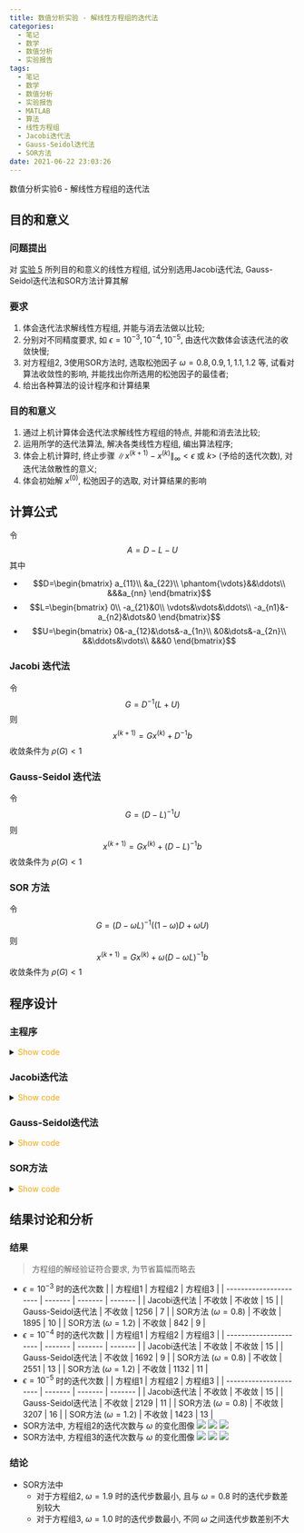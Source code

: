 ```yaml
---
title: 数值分析实验 - 解线性方程组的迭代法
categories:
  - 笔记
  - 数学
  - 数值分析
  - 实验报告
tags:
  - 笔记
  - 数学
  - 数值分析
  - 实验报告
  - MATLAB
  - 算法
  - 线性方程组
  - Jacobi迭代法
  - Gauss-Seidol迭代法
  - SOR方法
date: 2021-06-22 23:03:26
---
```


数值分析实验6 - 解线性方程组的迭代法

<!-- more -->

## 目的和意义

### 问题提出

对 [实验 5](../0017/) 所列目的和意义的线性方程组, 试分别选用Jacobi迭代法, Gauss-Seidol迭代法和SOR方法计算其解

### 要求

1. 体会迭代法求解线性方程组, 并能与消去法做以比较;
1. 分别对不同精度要求, 如 $\epsilon=10^{-3},10^{-4},10^{-5}$, 由迭代次数体会该迭代法的收敛快慢;
1. 对方程组2, 3使用SOR方法时, 选取松弛因子 $\omega=0.8, 0.9, 1, 1.1, 1.2$ 等, 试看对算法收敛性的影响, 并能找出你所选用的松弛因子的最佳者;
1. 给出各种算法的设计程序和计算结果

### 目的和意义

1. 通过上机计算体会迭代法求解线性方程组的特点, 并能和消去法比较;
1. 运用所学的迭代法算法, 解决各类线性方程组, 编出算法程序;
1. 体会上机计算时, 终止步骤 $\|x^{(k+1)}-x^{(k)}\|_{\infty}<\epsilon$ 或 $k>$ (予给的迭代次数), 对迭代法敛散性的意义;
1. 体会初始解 $x^{(0)}$, 松弛因子的选取, 对计算结果的影响

## 计算公式

令
$$A=D-L-U$$
其中

- $$D=\begin{bmatrix}
    a_{11}\\
    &a_{22}\\
    \phantom{\vdots}&&\ddots\\
    &&&a_{nn}
  \end{bmatrix}$$
- $$L=\begin{bmatrix}
    0\\
    -a_{21}&0\\
    \vdots&\vdots&\ddots\\
    -a_{n1}&-a_{n2}&\dots&0
  \end{bmatrix}$$
- $$U=\begin{bmatrix}
    0&-a_{12}&\dots&-a_{1n}\\
    &0&\dots&-a_{2n}\\
    &&\ddots&\vdots\\
    &&&0
  \end{bmatrix}$$

### Jacobi 迭代法

令
$$G=D^{-1}(L+U)$$
则
$$x^{(k+1)}=Gx^{(k)}+D^{-1}b$$
收敛条件为 $\rho(G)<1$

### Gauss-Seidol 迭代法

令
$$G=(D-L)^{-1}U$$
则
$$x^{(k+1)}=Gx^{(k)}+(D-L)^{-1}b$$
收敛条件为 $\rho(G)<1$

### SOR 方法

令
$$G=(D-\omega L)^{-1}((1-\omega)D+\omega U)$$
则
$$x^{(k+1)}=Gx^{(k)}+\omega(D-\omega L)^{-1}b$$
收敛条件为 $\rho(G)<1$

## 程序设计

### 主程序

<details>
<summary><font color='orange'>Show code</font></summary>

```matlab main.m
% Exp.6

% @Author: Tifa
% @LastEditTime: 2021-06-22 23:03:26

% Data
A = {
[
    4 2 -3 -1 2 1 0 0 0 0;
    8 6 -5 -3 6 5 0 1 0 0;
    4 2 -2 -1 3 2 -1 0 3 1;
    0 -2 1 5 -1 3 -1 1 9 4;
    -4 2 6 -1 6 7 -3 3 2 3;
    8 6 -8 5 7 17 2 6 -3 5;
    0 2 -1 3 -4 2 5 3 0 1;
    16 10 -11 -9 17 34 2 -1 2 2;
    4 6 2 -7 13 9 2 0 12 4;
    0 0 -1 8 -3 -24 -8 6 3 -1;
    ], ...
    [
    4 2 -4 0 2 4 0 0;
    2 2 -1 -2 1 3 2 0;
    -4 -1 14 1 -8 -3 5 6;
    0 -2 1 6 -1 -4 -3 3;
    2 1 -8 -1 22 4 -10 -3;
    4 3 -3 -4 4 11 1 -4;
    0 2 5 -3 -10 1 14 2;
    0 0 6 3 -3 -4 2 19;
    ], ...
        diag(ones(10, 1) * 4) + diag(-ones(9, 1), 1) + diag(-ones(9, 1), -1)
    };

b = {
    [5 12 3 2 3 46 13 38 19 -21]'
    [0 -6 20 23 9 -22 -15 45]'
    [7 5 -13 2 6 -12 14 -4 5 -5]'
    };

now_equ = 2;
now_method = @jacobi;
now_epsi = 1e-4;

if isequal(now_method, @sor)
    omegas=0.8:0.05:1.9;
    [x, k] = sor(A{now_equ}, b{now_equ}, now_epsi, omegas);
    x
    plot(omegas, k)
    grid on
    xlabel('{\omega}')
    ylabel('Steps')
else
    [x, k] = now_method(A{now_equ}, b{now_equ}, now_epsi)
end
```

</details>

### Jacobi迭代法

<details>
<summary><font color='orange'>Show code</font></summary>

```matlab jacobi.m
function [x, k] = jacobi(A, b, epsi)

    % @Author: Tifa
    % @LastEditTime: 2021-06-22 23:03:26

    G = diag(diag(A)) \ -(tril(A, -1) + triu(A, 1));
    if max(abs(eig(G))) >= 1
        error('Not convergent!');
    end
    k = 1;
    x_pre = ones(length(b), 1);
    b = diag(diag(A)) \ b;
    x = G * x_pre + b;
    while norm(x - x_pre, inf) > epsi
        x_pre = x;
        x = G * x + b;
        k = k + 1;
    end
end
```

</details>

### Gauss-Seidol迭代法

<details>
<summary><font color='orange'>Show code</font></summary>

```matlab gauss_seidol.m
function [x, k] = gauss_seidol(A, b, epsi)

    % @Author: Tifa
    % @LastEditTime: 2021-06-22 23:03:26

    G = (diag(diag(A)) + tril(A, -1)) \ -triu(A, 1);
    if max(abs(eig(G))) >= 1
      error('Not convergent!');
    end
    k = 1;
    x_pre = ones(length(b), 1);
    b = (diag(diag(A)) + tril(A, -1)) \ b;
    x = G * x_pre + b;
    while norm(x - x_pre, inf) > epsi
        x_pre = x;
        x = G * x + b;
        k = k + 1;
    end
end
```

</details>

### SOR方法

<details>
<summary><font color='orange'>Show code</font></summary>

```matlab sor.m
function [x, k] = sor(A, b, epsi, omegas)

    % @Author: Tifa
    % @LastEditTime: 2021-06-22 23:03:26

    x = zeros(length(b), length(omegas));
    k = zeros(1, length(omegas));
    for i = 1:length(omegas)
        G = (diag(diag(A)) + omegas(i) * tril(A, -1)) \ ((1 - omegas(i)) * diag(diag(A)) - omegas(i) * triu(A, 1));
        if max(abs(eig(G))) >= 1
            error('Not convergent!');
        end
        k(i) = 1;
        x_pre = ones(length(b), 1);
        b1 = omegas(i) * (diag(diag(A)) + omegas(i) * tril(A, -1)) \ b;
        xx = G * x_pre + b1;
        while norm(xx - x_pre, inf) > epsi
            x_pre = xx;
            xx = G * xx + b1;
            k(i) = k(i) + 1;
        end
        x(:, i) = xx;
    end
end
```

</details>

## 结果讨论和分析

### 结果

> 方程组的解经验证符合要求, 为节省篇幅而略去

- $\epsilon=10^{-3}$ 时的迭代次数
  |                        | 方程组1 | 方程组2 | 方程组3 |
  | ---------------------- | ------- | ------- | ------- |
  | Jacobi迭代法           | 不收敛  | 不收敛  | 15      |
  | Gauss-Seidol迭代法     | 不收敛  | 1256    | 7       |
  | SOR方法 ($\omega=0.8$) | 不收敛  | 1895    | 10      |
  | SOR方法 ($\omega=1.2$) | 不收敛  | 842     | 9       |
- $\epsilon=10^{-4}$ 时的迭代次数
  |                        | 方程组1 | 方程组2 | 方程组3 |
  | ---------------------- | ------- | ------- | ------- |
  | Jacobi迭代法           | 不收敛  | 不收敛  | 15      |
  | Gauss-Seidol迭代法     | 不收敛  | 1692    | 9       |
  | SOR方法 ($\omega=0.8$) | 不收敛  | 2551    | 13      |
  | SOR方法 ($\omega=1.2$) | 不收敛  | 1132    | 11      |
- $\epsilon=10^{-5}$ 时的迭代次数
  |                        | 方程组1 | 方程组2 | 方程组3 |
  | ---------------------- | ------- | ------- | ------- |
  | Jacobi迭代法           | 不收敛  | 不收敛  | 15      |
  | Gauss-Seidol迭代法     | 不收敛  | 2129    | 11      |
  | SOR方法 ($\omega=0.8$) | 不收敛  | 3207    | 16      |
  | SOR方法 ($\omega=1.2$) | 不收敛  | 1423    | 13      |
- SOR方法中, 方程组2的迭代次数与 $\omega$ 的变化图像
  ![](eq2_1e-3.svg)
  ![](eq2_1e-4.svg)
  ![](eq2_1e-5.svg)
- SOR方法中, 方程组3的迭代次数与 $\omega$ 的变化图像
  ![](eq3_1e-3.svg)
  ![](eq3_1e-4.svg)
  ![](eq3_1e-5.svg)

### 结论

- SOR方法中
  - 对于方程组2, $\omega=1.9$ 时的迭代步数最小, 且与 $\omega=0.8$ 时的迭代步数差别较大
  - 对于方程组3, $\omega=1.0$ 时的迭代步数最小, 不同 $\omega$ 之间迭代步数差别不大
